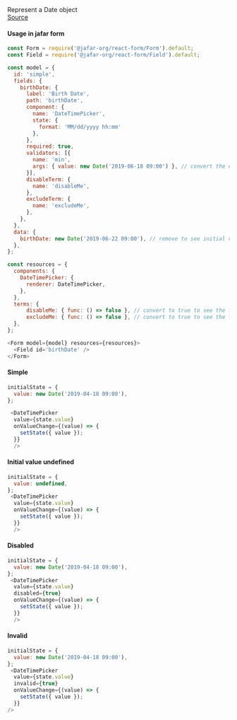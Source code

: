 <div class="component-description">Represent a Date object</div>
<a class="component-src" target="_blank" href="https://github.com/yahoo/jafar/blob/master/packages/react-components/src/edit/DateTimePicker/DateTimePicker.jsx">Source</a>

<h4>Usage in jafar form</h4>

```javascript
const Form = require('@jafar-org/react-form/Form').default;
const Field = require('@jafar-org/react-form/Field').default;

const model = {
  id: 'simple',
  fields: {
    birthDate: {
      label: 'Birth Date',
      path: 'birthDate',
      component: {
        name: 'DateTimePicker',
        state: {
          format: 'MM/dd/yyyy hh:mm'
        },
      },
      required: true,
      validators: [{
        name: 'min',
        args: { value: new Date('2019-06-18 09:00') }, // convert the example date before that date to see invalid error
      }],
      disableTerm: {
        name: 'disableMe',
      },
      excludeTerm: {
        name: 'excludeMe',
      },
    },
  },
  data: {
    birthDate: new Date('2019-06-22 09:00'), // remove to see initial value undefined, and required error
  },
};

const resources = {
  components: { 
    DateTimePicker: {
      renderer: DateTimePicker,
    },
  },
  terms: {
      disableMe: { func: () => false }, // convert to true to see the field disabled
      excludeMe: { func: () => false }, // convert to true to see the field excluded
  },
};

<Form model={model} resources={resources}>
  <Field id='birthDate' />
</Form>
```

<h4>Simple</h4>

```javascript
initialState = { 
  value: new Date('2019-04-18 09:00'),
};

 <DateTimePicker
  value={state.value}
  onValueChange={(value) => {
    setState({ value });
  }}
  />
  ```

<h4>Initial value undefined</h4>

```javascript
initialState = { 
  value: undefined,
};
 <DateTimePicker
  value={state.value}
  onValueChange={(value) => {
    setState({ value });
  }}
  />
  ```

  <h4>Disabled</h4>

```javascript
initialState = { 
  value: new Date('2019-04-18 09:00'),
};
 <DateTimePicker
  value={state.value}
  disabled={true}
  onValueChange={(value) => {
    setState({ value });
  }}
  />
  ```

<h4>Invalid</h4>

```javascript
initialState = { 
  value: new Date('2019-04-18 09:00'),
};
 <DateTimePicker
  value={state.value}
  invalid={true}
  onValueChange={(value) => {
    setState({ value });
  }}
/>
```
